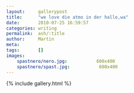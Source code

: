 ```yaml
---
layout:     gallerypost
title:      "we love die atmo in der halle,wa"
date:       2010-07-25 16:59:57
categories: writing
permalink:  ash/:title
author:     Martin
meta:
tags:       []
images:
    spastnero/nero.jpg:           600x400
    spastnero/spast.jpg:           600x400
---
```


{% include gallery.html %}
